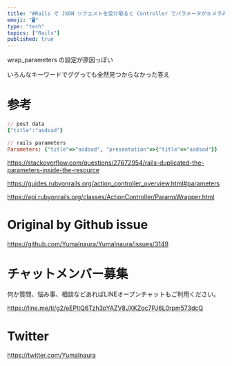 ```yaml
---
title: "#Rails で JSON リクエストを受け取ると Controller でパラメータがキメラみたいにネストされるのだけど... ( rai"
emoji: "🖥"
type: "tech"
topics: ["Rails"]
published: true
---
```


wrap_parameters の設定が原因っぽい

いろんなキーワードでググっても全然見つからなかった答え

# 参考

```rb
// post data
{"title":"asdsad"}

// rails parameters 
Parameters: {"title"=>"asdsad", "presentation"=>{"title"=>"asdsad"}}
```


https://stackoverflow.com/questions/27672954/rails-duplicated-the-parameters-inside-the-resource

https://guides.rubyonrails.org/action_controller_overview.html#parameters

https://api.rubyonrails.org/classes/ActionController/ParamsWrapper.html

# Original by Github issue

https://github.com/YumaInaura/YumaInaura/issues/3149











<!-- Update From Qiita API -->

# チャットメンバー募集


何か質問、悩み事、相談などあればLINEオープンチャットもご利用ください。

https://line.me/ti/g2/eEPltQ6Tzh3pYAZV8JXKZqc7PJ6L0rpm573dcQ





# Twitter


https://twitter.com/YumaInaura


<!-- Update From Qiita API -->


